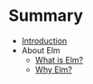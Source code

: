 # Summary

* [Introduction](README.md)
* About Elm
	* [What is Elm?](introduction/what-is-elm.md)
	* [Why Elm?](introduction/why-elm.md)


